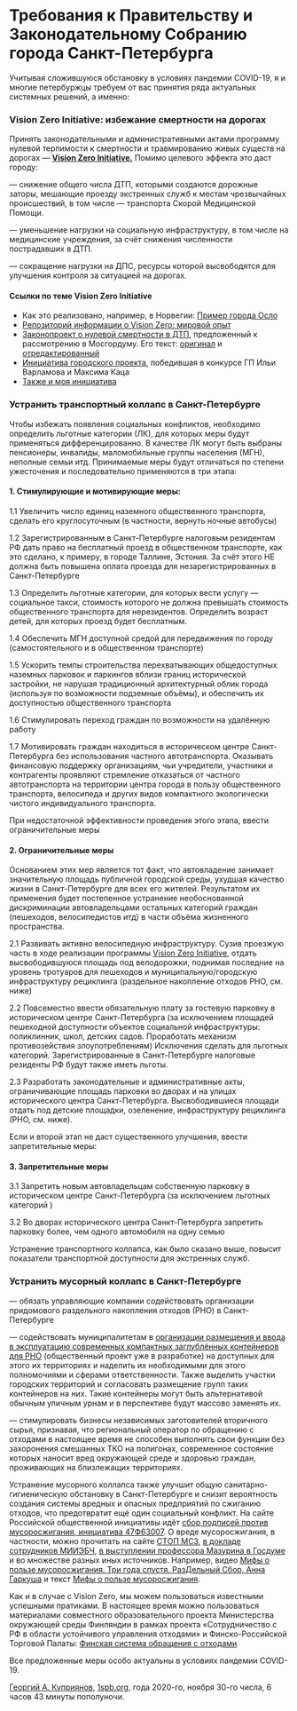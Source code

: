 # Требования к Правительству и Законодательному Собранию города Санкт-Петербурга

Учитывая сложившуюся обстановку в условиях пандемии COVID-19, я и многие петербуржцы требуем от вас принятия ряда актуальных системных решений, а именно:

### Vision Zero Initiative: избежание смертности на дорогах

Принять законодательными и административными актами программу нулевой терпимости к смертности и травмированию живых существ на дорогах — 
**[Vision Zero Initiative.](https://vk.com/wall599068_7049)**
Помимо целевого эффекта это даст городу:

— снижение общего числа ДТП, которыми создаются дорожные заторы, мешающие проезду экстренных служб к местам чрезвычайных происшествий, в том числе — транспорта Скорой Медицинской Помощи.

— уменьшение нагрузки на социальную инфраструктуру, в том числе на медицинские учреждения, за счёт снижения численности пострадавших в ДТП. 

— сокращение нагрузки на ДПС, ресурсы которой высвободятся для улучшения контроля за ситуацией на дорогах.

#### Ссылки по теме Vision Zero Initiative

* Как это реализовано, например, в Норвегии: [Пример города Осло](https://letsbikeit.ru/2020/05/oslo-vision-zero/)
* [Репозиторий информации о Vision Zero: мировой опыт](https://github.com/safety-foundation/vzi-docs)
* [Законопроект о нулевой смертности в ДТП](https://besedina.moscow/bills), предложенный к рассмотрению в Мосгордуму.
Его текст: [оригинал](https://besedina.moscow/uploads/bills/files/51_1606393186.docx) и [отредактированный](https://besedina.moscow/uploads/bills/files/55_1606395685.docx)
* [Инициатива городского проекта](https://vk.com/wall-64779227_7168), победившая в конкурсе ГП Ильи Варламова и Максима Каца
* [Также и моя инициатива](https://vk.com/wall599068_6828)

### Устранить транспортный коллапс в Санкт-Петербурге

Чтобы избежать появления социальных конфликтов, необходимо определить льготные категории (ЛК), для которых меры будут применяться дифференцированно.
В качестве ЛК могут быть выбраны пенсионеры, инвалиды, маломобильные группы населения (МГН), неполные семьи итд.
Принимаемые меры будут отличаться по степени ужесточения и последовательно применяются в три этапа:

#### 1. Стимулирующие и мотивирующие меры:

1.1 Увеличить число единиц наземного общественного транспорта, сделать его круглосуточным (в частности, вернуть ночные автобусы)

1.2 Зарегистрированным в Санкт-Петербурге налоговым резидентам РФ дать право на бесплатный проезд в общественном транспорте, как это сделано, к примеру, в городе Таллине, Эстония. За счёт этого НЕ должна быть повышена оплата проезда для незарегистрированных в Санкт-Петербурге

1.3 Определить льготные категории, для которых вести услугу — социальное такси, стоимость которого не должна превышать стоимость общественного транспорта для нерезидентов. 
Определить возраст детей, для которых проезд будет бесплатным. 

1.4 Обеспечить МГН доступной средой для передвижения по городу (самостоятельного и в общественном транспорте)

1.5 Ускорить темпы строительства перехватывающих общедоступных наземных парковок и паркингов вблизи границ исторической застройки, не нарушая традиционный архитектурный облик города (используя по возможности подземные объёмы), и обеспечить их доступностью общественного транспорта

1.6 Стимулировать переход граждан по возможности на удалённую работу

1.7 Мотивировать граждан находиться в историческом центре Санкт-Петербурга без использования частного автотранспорта.
Оказывать финансовую поддержку организациям, чьи учредители, участники и контрагенты проявляют стремление отказаться от частного автотранспорта на территории центра города в пользу общественного транспорта, велосипеда и других видов компактного экологически чистого индивидуального транспорта. 

При недостаточной эффективности проведения этого этапа, ввести ограничительные меры

#### 2. Ограничительные меры

Основанием этих мер является тот факт, что автовладение занимает значительную площадь публичной городской среды, ухудшая качество жизни в Санкт-Петербурге для всех его жителей. Результатом их применения будет постепенное устранение необоснованной дискриминации автовладельцами остальных категорий граждан (пешеходов, велосипедистов итд) в части объёма жизненного пространства. 

2.1 Развивать активно велосипедную инфраструктуру. Сузив проезжую часть в ходе реализации программы [Vision Zero Initiative](https://vk.com/wall599068_7049), отдать высвободившуюся площадь под велодорожки, поднимая последние на уровень тротуаров для пешеходов и муниципальную/городскую инфраструктуру рециклинга (раздельное накопление отходов РНО, см. ниже)

2.2 Повсеместно ввести обязательную плату за гостевую парковку в историческом центре Санкт-Петербурга (за исключением площадей пешеходной доступности объектов социальной инфраструктуры: поликлинник, школ, детских садов. Проработать механизм противозействия злоупотреблениям)
 Исключения сделать для льготных категорий.
 Зарегистрированные в Санкт-Петербурге налоговые резиденты РФ будут также иметь льготы. 

2.3 Разработать законодательные и административные акты, ограничивающие площадь парковки во дворах и на улицах исторического центра Санкт-Петербурга. Высвободившиеся площади отдать под детские площадки, озеленение, инфраструктуру рециклинга (РНО, см. ниже). 

Если и второй этап не даст существенного улучшения, ввести запретительные меры:

#### 3. Запретительные меры

3.1 Запретить новым автовладельцам собственную парковку в историческом центре Санкт-Петербурга (за исключением льготных категорий )

3.2 Во дворах исторического центра Санкт-Петербурга запретить парковку более, чем одного автомобиля на одну семью

Устранение транспортного коллапса, как было сказано выше, повысит показатели транспортной доступности для экстренных служб.

### Устранить мусорный коллапс в Санкт-Петербурге

— обязать управляющие компании содействовать организации придомового раздельного накопления отходов (РНО) в Санкт-Петербурге

— содействовать муниципалитетам в [организации размещения и ввода в эксплуатацию современных компактных заглублённых контейнеров для РНО](http://vk.com/wall599068_6991) (общественный проект уже в разработке) на доступных для этого их территориях и наделить их необходимыми для этого полномочиями и сферами ответственности. Также выделить участки городских территорий и согласовать размещение групп таких контейнеров на них. 
Такие контейнеры могут быть альтернативой обычным уличным урнам и в перспективе будут массово заменять их. 

— стимулировать бизнесы независимых заготовителей вторичного сырья, признавая, что региональный оператор по обращению с отходами в настоящее время не способен выполнять свои функции без захоронения смешанных ТКО на полигонах, современное состояние которых наносит вред окружающей среде и здоровью граждан, проживающих на близлежащих территориях. 

Устранение мусорного коллапса также улучшит общую санитарно-гигиеническую обстановку в Санкт-Петербурге 
и снизит вероятность создания системы вредных и опасных предприятий по сжиганию отходов, что предотвратит ещё один социальный конфликт.
На сайте Российской общественной инициативы идёт [сбор подписей против мусоросжигания, инициатива 47Ф63007](http://roi.ru/63007).
О вреде мусоросжигания, в частности, можно прочитать на сайте [СТОП МСЗ](http://stopmsz.ru), [в докладе сотрудников МИИЭБЧ](https://vk.com/wall-148546436_23),
[в выступлении профессора Мазурина в Госдуме](https://news.solidwaste.ru/2019/06/musoroszhiganie-tupikovyj-protsess/) и во множестве разных иных источников.
Например, видео [Мифы о пользе мусоросжигания. Три года спустя. РазДельный Сбор, Анна Гаркуша](https://www.youtube.com/watch?v=rbX8HeYep3s) и текст [Мифы о пользе мусоросжигания](https://rsbor.ru/encziklopediya-resursosberezheniya/vsyo-o-pererabotke/mify-msz/). 

Как и в случае с Vision Zero, мы можем пользоваться известными успешными пратиками. В настоящее время можно пользоваться материалами совместного образовательного проекта Министерства окружающей среды Финляндии в рамках проекта «Сотрудничество с РФ в области устойчивого управления отходами» и Финско-Российской Торговой Палаты: [Финская система обращения с отходами](https://edu.wasteconsulting.ru/finland)


Все предложенные меры особо актуальны в условиях пандемии COVID-19. 

[Георгий А. Куприянов](http://vk.com/jorge), [1spb.org](http://1spb.org),
года 2020-го, ноября 30-го числа, 6 часов 43 минуты пополуночи.
